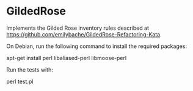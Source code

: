 GildedRose
==========

Implements the Gilded Rose inventory rules described at
https://github.com/emilybache/GildedRose-Refactoring-Kata.

On Debian, run the following command to install the required packages:

apt-get install perl libaliased-perl libmoose-perl

Run the tests with:

perl test.pl

